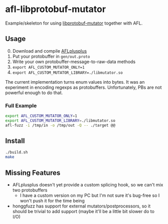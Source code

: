 # afl-libprotobuf-mutator

Example/skeleton for using
[libprotobuf-mutator](https://github.com/google/libprotobuf-mutator)
together with AFL.

## Usage

0. Download and compile [AFLplusplus](https://github.com/vanhauser-thc/AFLplusplus)
1. Put your protobuffer in `gen/out.proto`
2. Write your own protobuffer-message-to-raw-data methods
3. `export AFL_CUSTOM_MUTATOR_ONLY=1`
4. `export AFL_CUSTOM_MUTATOR_LIBRARY=./libmutator.so`

The current implementation turns enum values into bytes.
It was an experiment in encoding regexps as protobuffers.
Unfortunately, PBs are not powerful enough to do that.

### Full Example

```bash
export AFL_CUSTOM_MUTATOR_ONLY=1
export AFL_CUSTOM_MUTATOR_LIBRARY=./libmutator.so
afl-fuzz -i /tmp/in -o /tmp/out -Q -- ./target @@
```

## Install

```sh
./build.sh
make
```

## Missing Features

- AFLplusplus doesn't yet provide a custom splicing hook, so we can't mix two
  protobuffers
  - I have a custom version on my PC but I'm not sure it's bug-free so I won't
    push it for the time being
- honggfuzz has support for external mutators/postprocessors, so it should be
  trivial to add support (maybe it'll be a little bit slower do to I/O)

